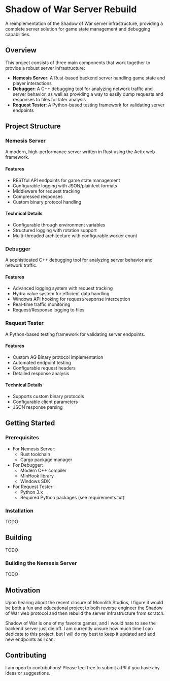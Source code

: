 # Shadow of War Server Rebuild

A reimplementation of the Shadow of War server infrastructure, providing a complete server solution for game state management and debugging capabilities.

## Overview

This project consists of three main components that work together to provide a robust server infrastructure:

- **Nemesis Server**: A Rust-based backend server handling game state and player interactions
- **Debugger**: A C++ debugging tool for analyzing network traffic and server behavior, as well as providing a way to easily dump requests and responses to files for later analysis
- **Request Tester**: A Python-based testing framework for validating server endpoints

## Project Structure

### Nemesis Server

A modern, high-performance server written in Rust using the Actix web framework.

#### Features
- RESTful API endpoints for game state management
- Configurable logging with JSON/plaintext formats
- Middleware for request tracking
- Compressed responses
- Custom binary protocol handling

#### Technical Details
- Configurable through environment variables
- Structured logging with rotation support
- Multi-threaded architecture with configurable worker count

### Debugger

A sophisticated C++ debugging tool for analyzing server behavior and network traffic.

#### Features
- Advanced logging system with request tracking
- Hydra value system for efficient data handling
- Windows API hooking for request/response interception
- Real-time traffic monitoring
- Request/Response logging to files

### Request Tester

A Python-based testing framework for validating server endpoints.

#### Features
- Custom AG Binary protocol implementation
- Automated endpoint testing
- Configurable request headers
- Detailed response analysis

#### Technical Details
- Supports custom binary protocols
- Configurable client parameters
- JSON response parsing

## Getting Started

### Prerequisites

- For Nemesis Server:
  - Rust toolchain
  - Cargo package manager
- For Debugger:
  - Modern C++ compiler
  - MinHook library
  - Windows SDK
- For Request Tester:
  - Python 3.x
  - Required Python packages (see requirements.txt)

### Installation

TODO

## Building

TODO

### Building the Nemesis Server

TODO

## Motivation
Upon hearing about the recent closure of Monolith Studios, I figure it would be both a fun and educational project to both reverse engineer the Shadow of War web protocol and then rebuild
the server infrastructure from scratch.

Shadow of War is one of my favorite games, and I would hate to see the backend server just die off. I am currently unsure how much time I can dedicate to this project, but I will do
my best to keep it updated and add new endpoints as I can.

## Contributing

I am open to contributions! Please feel free to submit a PR if you have any ideas or suggestions.